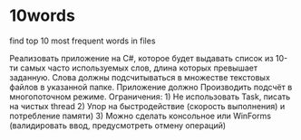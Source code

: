 # 10words
find top 10 most frequent words in files


Реализовать приложение на C#, которое будет выдавать список из 10-ти самых часто используемых слов, 
длина которых превышает заданную. Слова должны подсчитываться в множестве текстовых файлов в указанной папке. 
Приложение должно Производить подсчёт в многопоточном режиме.
Ограничения: 1) Не использовать Task, писать на чистых thread
2) Упор на быстродействие (скорость выполнения) и потребление памяти)
3) Можно сделать консольное или WinForms (валидировать ввод, предусмотреть отмену операций)

